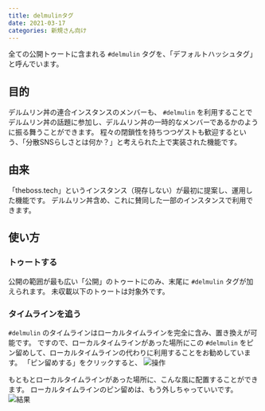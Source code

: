 ```yaml
---
title: delmulinタグ
date: 2021-03-17
categories: 新規さん向け
---
```


全ての公開トゥートに含まれる `#delmulin` タグを、「デフォルトハッシュタグ」と呼んでいます。

## 目的

デルムリン丼の連合インスタンスのメンバーも、 `#delmulin` を利用することでデルムリン丼の話題に参加し、デルムリン丼の一時的なメンバーであるかのように振る舞うことができます。
程々の閉鎖性を持ちつつゲストも歓迎するという、「分散SNSらしさとは何か？」と考えられた上で実装された機能です。

## 由来

「theboss.tech」というインスタンス（現存しない）が最初に提案し、運用した機能です。
デルムリン丼含め、これに賛同した一部のインスタンスで利用できます。

## 使い方

### トゥートする

公開の範囲が最も広い「公開」のトゥートにのみ、末尾に `#delmulin` タグが加えられます。
未収載以下のトゥートは対象外です。

### タイムラインを追う

`#delmulin` のタイムラインはローカルタイムラインを完全に含み、置き換えが可能です。
ですので、ローカルタイムラインがあった場所にこの `#delmulin` をピン留めして、ローカルタイムラインの代わりに利用することをお勧めしています。
「ピン留めする」をクリックすると、
![操作](操作.png)

もともとローカルタイムラインがあった場所に、こんな風に配置することができます。
ローカルタイムラインのピン留めは、もう外しちゃっていいです。
![結果](結果.png)
